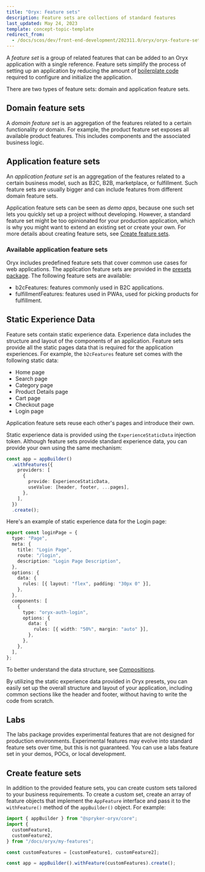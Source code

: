 ```yaml
---
title: "Oryx: Feature sets"
description: Feature sets are collections of standard features
last_updated: May 24, 2023
template: concept-topic-template
redirect_from:
  - /docs/scos/dev/front-end-development/202311.0/oryx/oryx-feature-sets.html
---
```




A _feature set_ is a group of related features that can be added to an Oryx application with a single reference. Feature sets simplify the process of setting up an application by reducing the amount of [boilerplate code](/docs/oryx/getting-started/oryx-boilerplate.html) required to configure and initialize the application.

There are two types of feature sets: domain and application feature sets.

## Domain feature sets

A _domain feature set_ is an aggregation of the features related to a certain functionality or domain. For example, the product feature set exposes all available product features. This includes components and the associated business logic.

## Application feature sets

An _application feature set_ is an aggregation of the features related to a certain business model, such as B2C, B2B, marketplace, or fulfillment. Such feature sets are usually bigger and can include features from different domain feature sets.

Application feature sets can be seen as _demo apps_, because one such set lets you quickly set up a project without developing. However, a standard feature set might be too opinionated for your production application, which is why you might want to extend an existing set or create your own. For more details about creating feature sets, see [Create feature sets](#create-feature-sets).

### Available application feature sets

Oryx includes predefined feature sets that cover common use cases for web applications. The application feature sets are provided in the [presets package](/docs/oryx/building-applications/oryx-presets.html). The following feature sets are available:

- b2cFeatures: features commonly used in B2C applications.
- fulfillmentFeatures: features used in PWAs, used for picking products for fulfillment.

## Static Experience Data

Feature sets contain static experience data. Experience data includes the structure and layout of the components of an application. Feature sets provide all the static pages data that is required for the application experiences. For example, the `b2cFeatures` feature set comes with the following static data:

- Home page
- Search page
- Category page
- Product Details page
- Cart page
- Checkout page
- Login page

Application feature sets reuse each other's pages and introduce their own.

Static experience data is provided using the `ExperienceStaticData` injection token. Although feature sets provide standard experience data, you can provide your own using the same mechanism:

```ts
const app = appBuilder()
  .withFeatures({
    providers: [
      {
        provide: ExperienceStaticData,
        useValue: [header, footer, ...pages],
      },
    ],
  })
  .create();
```

Here's an example of static experience data for the Login page:

```ts
export const loginPage = {
  type: "Page",
  meta: {
    title: "Login Page",
    route: "/login",
    description: "Login Page Description",
  },
  options: {
    data: {
      rules: [{ layout: "flex", padding: "30px 0" }],
    },
  },
  components: [
    {
      type: "oryx-auth-login",
      options: {
        data: {
          rules: [{ width: "50%", margin: "auto" }],
        },
      },
    },
  ],
};
```

To better understand the data structure, see [Compositions](/docs/oryx/building-pages/oryx-compositions.html).

By utilizing the static experience data provided in Oryx presets, you can easily set up the overall structure and layout of your application, including common sections like the header and footer, without having to write the code from scratch.

## Labs

The labs package provides experimental features that are not designed for production environments. Experimental features may evolve into standard feature sets over time, but this is not guaranteed. You can use a labs feature set in your demos, POCs, or local development.

## Create feature sets

In addition to the provided feature sets, you can create custom sets tailored to your business requirements. To create a custom set, create an array of feature objects that implement the `AppFeature` interface and pass it to the `withFeature()` method of the `appBuilder()` object. For example:

```ts
import { appBuilder } from "@spryker-oryx/core";
import {
  customFeature1,
  customFeature2,
} from "/docs/oryx/my-features";

const customFeatures = [customFeature1, customFeature2];

const app = appBuilder().withFeature(customFeatures).create();
```
